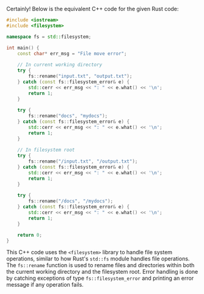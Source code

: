  Certainly! Below is the equivalent C++ code for the given Rust code:

```cpp
#include <iostream>
#include <filesystem>

namespace fs = std::filesystem;

int main() {
    const char* err_msg = "File move error";
    
    // In current working directory
    try {
        fs::rename("input.txt", "output.txt");
    } catch (const fs::filesystem_error& e) {
        std::cerr << err_msg << ": " << e.what() << '\n';
        return 1;
    }
    
    try {
        fs::rename("docs", "mydocs");
    } catch (const fs::filesystem_error& e) {
        std::cerr << err_msg << ": " << e.what() << '\n';
        return 1;
    }
    
    // In filesystem root
    try {
        fs::rename("/input.txt", "/output.txt");
    } catch (const fs::filesystem_error& e) {
        std::cerr << err_msg << ": " << e.what() << '\n';
        return 1;
    }
    
    try {
        fs::rename("/docs", "/mydocs");
    } catch (const fs::filesystem_error& e) {
        std::cerr << err_msg << ": " << e.what() << '\n';
        return 1;
    }

    return 0;
}
```

This C++ code uses the `<filesystem>` library to handle file system operations, similar to how Rust's `std::fs` module handles file operations. The `fs::rename` function is used to rename files and directories within both the current working directory and the filesystem root. Error handling is done by catching exceptions of type `fs::filesystem_error` and printing an error message if any operation fails.
